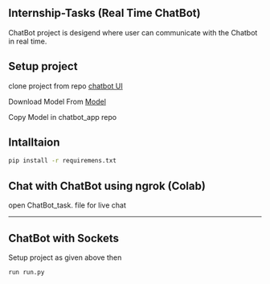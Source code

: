 ## Internship-Tasks (Real Time ChatBot)
ChatBot project is desigend where user can communicate with the Chatbot in real time.

## Setup project
  
  clone project from repo
  [chatbot UI](https://github.com/USTAADCOM/chatbot_task.git)
  
  Download Model From
  [Model](https://drive.google.com/file/d/157cGLz6s94la0G8bdzxxTOo3D7ckHB1w/view?usp=sharing) 

  Copy Model in chatbot_app repo
## Intalltaion

```bash
pip install -r requiremens.txt
```
## Chat with ChatBot using ngrok (Colab)
open ChatBot_task. file for live chat
_______________________________________
## ChatBot with Sockets 
Setup project as given above then 
```code
run run.py
```
